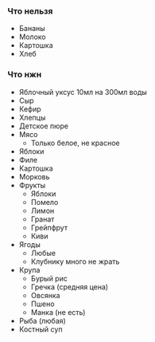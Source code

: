 ### Что нельзя 
- Бананы
- Молоко
- Картошка
- Хлеб

### Что нжн
- Яблочный уксус 10мл на 300мл воды
- Сыр
- Кефир
- Хлепцы
- Детское пюре
- Мясо
	- Только белое, не красное
- Яблоки
- Филе
- Картошка
- Морковь
- Фрукты
	- Яблоки
	- Помело
	- Лимон
	- Гранат
	- Грейпфрут
	- Киви
- Ягоды
	- Любые
	- Клубнику много не жрать
- Крупа
	- Бурый рис
	- Гречка (средняя цена)
	- Овсянка
	- Пшено
	- Манка (не есть)
- Рыба (любая)
- Костный суп